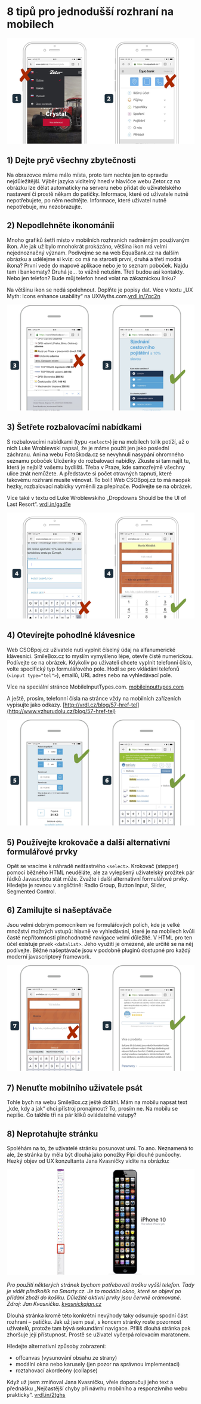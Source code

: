 # 8 tipů pro jednodušší rozhraní na mobilech

![Zetor.cz](dist/images/original/vdwd/triky-ui-7.jpg)

## 1) Dejte pryč všechny zbytečnosti 

Na obrazovce máme málo místa, proto tam nechte jen to opravdu nejdůležitější. Výběr jazyka viditelný hned v hlavičce webu Zetor.cz na obrázku lze dělat automaticky na serveru nebo přidat do uživatelského nastavení či prostě někam do patičky. Informace, které od uživatele nutně nepotřebujete, po něm nechtějte. Informace, které uživatel nutně nepotřebuje, mu nezobrazujte. 

## 2) Nepodlehněte ikonománii

Mnoho grafiků šetří místo v mobilních rozhraních nadměrným používaným ikon. Ale jak už bylo mnohokrát prokázáno, většina ikon má velmi nejednoznačný význam. Podívejme se na web EquaBank.cz na dalším obrázku a udělejme si kvíz: co má na starosti první, druhá a třetí modrá ikona? První vede do mapové aplikace nebo je to seznam poboček. Najdu tam i bankomaty? Druhá je… to vážně netuším. Třetí budou asi kontakty. Nebo jen telefon? Bude můj telefon hned volat na zákaznickou linku?

Na většinu ikon se nedá spolehnout. Doplňte je popisy dat. Více v textu „UX Myth: Icons enhance usability“ na UXMyths.com.[vrdl.in/7qc2n](http://uxmyths.com/post/715009009/myth-icons-enhance-usability)

![K bodu 3](dist/images/original/vdwd/triky-ui-8.jpg)

## 3) Šetřete rozbalovacími nabídkami 

S rozbalovacími nabídkami (typu `<select>`) je na mobilech tolik potíží, až o nich Luke Wroblewski napsal, že je máme použít jen jako poslední záchranu. Ani na webu FotoSkoda.cz  se nevyhnuli nasypání ohromného seznamu poboček Uloženky do rozbalovací nabídky. Zkuste si tam najít tu, která je nejblíž vašemu bydlišti. Třeba v Praze, kde samozřejmě všechny ulice znát nemůžete. A představte si počet otravných tapnutí, které takovému rozhraní musíte věnovat. To bolí! Web CSOBpoj.cz to má naopak hezky, rozbalovací nabídky vyměnili za přepínače. Podívejte se na obrázek. 

Více také v textu od Luke Wroblewskiho „Dropdowns Should be the UI of Last Resort“. [vrdl.in/gad1e](http://www.lukew.com/ff/entry.asp?1950)

![K bodu 4](dist/images/original/vdwd/triky-ui-9.jpg)

## 4) Otevírejte pohodlné klávesnice

Web CSOBpoj.cz uživatele nutí vyplnit číselný údaj na alfanumerické klávesnici. SmileBox.cz to myslím vymyšleno lépe, otevře čistě numerickou. Podívejte se na obrázek. Kdykoliv po uživateli chcete vyplnit telefonní číslo, volte specifický typ formulářového pole. Hodí se pro vkládání telefonů (`<input type="tel">`), emailů, URL adres nebo na vyhledávací pole.

Více na speciální stránce MobileInputTypes.com. [mobileinputtypes.com](http://mobileinputtypes.com/)

A ještě, prosím, telefonní čísla na stránce vždy na mobilních zařízeních vypisujte jako odkazy. [http://vrdl.cz/blog/57-href-tel](http://www.vzhurudolu.cz/blog/57-href-tel)

![](dist/images/original/vdwd/triky-ui-10.jpg)

## 5) Používejte krokovače a další alternativní formulářové prvky

Opět se vracíme k náhradě nešťastného `<select>`. Krokovač (stepper) pomocí běžného HTML neuděláte, ale za vylepšený uživatelský prožitek pár řádků Javascriptu stát může. Zvažte i další alternativní formulářové prvky. Hledejte je rovnou v angličtině: Radio Group, Button Input,  Slider, Segmented Control.

## 6) Zamilujte si našeptávače 

Jsou velmi dobrým pomocníkem ve formulářových polích, kde je velké množství možných vstupů: hlavně ve vyhledávání, které je na mobilech kvůli časté nepřítomnosti plnohodnotné navigace velmi důležité. V HTML pro ten účel existuje prvek `<datalist>`. Jeho využití je omezené, ale určitě se na něj podívejte. Běžné našeptávače jsou v podobně pluginů dostupné pro každý moderní javascriptový framework.

![](dist/images/original/vdwd/triky-ui-11.jpg)

## 7) Nenuťte mobilního uživatele psát

 
Tohle bych na webu SmileBox.cz ještě dotáhl. Mám na mobilu napsat text „kde, kdy a jak“ chci přístroj pronajmout? To, prosím ne. Na mobilu se nepíše. Co takhle tři na pár kliků ovládatelné vstupy? 

## 8) Neprotahujte stránku

Spoléhám na to, že uživatelé stránku posunovat umí. To ano. Neznamená to ale, že stránka by měla být dlouhá jako ponožky Pipi dlouhé punčochy. Hezký objev od UX konzultanta Jana Kvasničky vidíte na obrázku:

![](dist/images/original/vdwd/triky-ui-12.jpg)

*Pro použití některých stránek bychom potřebovali trošku vyšší telefon. Tady je vidět předkošík na Smarty.cz. Je to modální okno, které se objeví po přidání zboží do košíku. Důležité aktivní prvky jsou červně orámované. Zdroj: Jan Kvasnička. [kvasnickajan.cz](http://blog.kvasnickajan.cz)*

Dlouhá stránka kromě této konkrétní nevýhody taky odsunuje spodní část rozhraní – patičku. Jak už jsem psal, s koncem stránky roste pozornost uživatelů, protože tam bývá sekundární navigace. Příliš dlouhá stránka pak zhoršuje její přístupnost. Prostě se uživatel vyčerpá rolovacím maratonem.

Hledejte alternativní způsoby zobrazení: 

* offcanvas (vysunování obsahu ze strany)
* modální okna nebo karusely (jen pozor na správnou implementaci)
* roztahovací akordeóny (collapse)

Když už jsem zmiňoval Jana Kvasničku, vřele doporučuji jeho text a přednášku „Nejčastější chyby při návrhu mobilního a responzivního webu prakticky“. [vrdl.in/2tghs](http://blog.kvasnickajan.cz/prakticky-pruvodce-nejcastejsimi-chybami-pri-navrhu-mobilniho-a-responzivniho-webu/)

